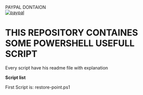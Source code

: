 PAYPAL DONTAION  
[![paypal](https://www.paypalobjects.com/en_US/i/btn/btn_donateCC_LG.gif)](https://www.paypal.me/sistemistaitaliano/1)
# THIS REPOSITORY CONTAINES SOME POWERSHELL USEFULL SCRIPT

Every script have his readme file with explanation

**Script list**

First Script is: restore-point.ps1